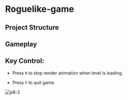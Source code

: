 # Roguelike-game

## Project Structure

## Gameplay

## Key Control:

* Press `R` to stop render animation when level is loading.

* Press `F` to quit game.


![p8-2](https://user-images.githubusercontent.com/64794482/173077825-1ba4bc3b-beff-499e-83f0-3daf532e338e.jpg)
